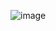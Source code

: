 ![image](https://github.com/omerkacamak/iha_rental/assets/66026835/0f1f6b6a-d849-410a-9f39-b81e429f6155)
